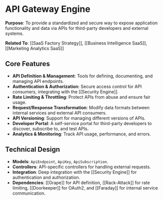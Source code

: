 # API Gateway Engine

**Purpose**: To provide a standardized and secure way to expose application functionality and data via APIs for third-party developers and external systems.

**Related To**: [[SaaS Factory Strategy]], [[Business Intelligence SaaS]], [[Marketing Analytics SaaS]]

## Core Features

- **API Definition & Management**: Tools for defining, documenting, and managing API endpoints.
- **Authentication & Authorization**: Secure access control for API consumers, integrating with the [[Security Engine]].
- **Rate Limiting & Throttling**: Protect APIs from abuse and ensure fair usage.
- **Request/Response Transformation**: Modify data formats between internal services and external API consumers.
- **API Versioning**: Support for managing different versions of APIs.
- **Developer Portal**: A self-service portal for third-party developers to discover, subscribe to, and test APIs.
- **Analytics & Monitoring**: Track API usage, performance, and errors.

## Technical Design

- **Models**: `ApiEndpoint`, `ApiKey`, `ApiSubscription`.
- **Controllers**: API-specific controllers for handling external requests.
- **Integration**: Deep integration with the [[Security Engine]] for authentication and authorization.
- **Dependencies**: [[Grape]] for API definition, [[Rack-Attack]] for rate limiting, [[Doorkeeper]] for OAuth2, and [[Faraday]] for internal service communication.
